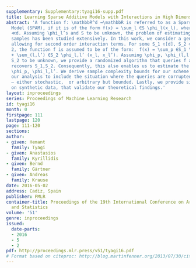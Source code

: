 ```yaml
---
supplementary: Supplementary:tyagi16-supp.pdf
title: Learning Sparse Additive Models with Interactions in High Dimensions
abstract: 'A function f: \mathbbR^d →\mathbbR is referred to as a Sparse Additive
  Model (SPAM), if it is of the form f(x) = \sum_l ∈S \phi_l(x_l), where S ⊂[d], |S|
  ≪d. Assuming \phi_l’s and S to be unknown, the problem of estimating f from its
  samples has been studied extensively. In this work, we consider a generalized SPAM,
  allowing for second order interaction terms. For some S_1 ⊂[d], S_2 ⊂[d] \choose
  2, the function f is assumed to be of the form:  f(x) = \sum_p ∈S_1 \phi_p (x_p)
  + \sum_(l,l’) ∈S_2 \phi_l,l’ (x_l, x_l’). Assuming \phi_p, \phi_(l,l’), S_1 and
  S_2 to be unknown, we provide a randomized algorithm that queries f and exactly
  recovers S_1,S_2. Consequently, this also enables us to estimate the underlying
  \phi_p, \phi_l,l’. We derive sample complexity bounds for our scheme and also extend
  our analysis to include the situation where the queries are corrupted with noise
  – either stochastic,  or arbitrary but bounded. Lastly, we provide simulation results
  on synthetic data, that validate our theoretical findings.'
layout: inproceedings
series: Proceedings of Machine Learning Research
id: tyagi16
month: 0
firstpage: 111
lastpage: 120
page: 111-120
sections: 
author:
- given: Hemant
  family: Tyagi
- given: Anastasios
  family: Kyrillidis
- given: Bernd
  family: Gärtner
- given: Andreas
  family: Krause
date: 2016-05-02
address: Cadiz, Spain
publisher: PMLR
container-title: Proceedings of the 19th International Conference on Artificial Intelligence
  and Statistics
volume: '51'
genre: inproceedings
issued:
  date-parts:
  - 2016
  - 5
  - 2
pdf: http://proceedings.mlr.press/v51/tyagi16.pdf
# Format based on citeproc: http://blog.martinfenner.org/2013/07/30/citeproc-yaml-for-bibliographies/
---
```


